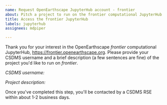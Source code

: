 ```yaml
---
name: Request OpenEarthscape JupyterHub account - frontier
about: Pitch a project to run on the frontier computational JupyterHub.
title: Access the frontier JupyterHub
labels: jupyterhub
assignees: mdpiper

---
```


Thank you for your interest in the OpenEarthscape *frontier* computational JupyterHub, https://frontier.openearthscape.org.
Please provide your CSDMS username and a brief description (a few sentences are fine) of the project you'd like to run on *frontier*.

*CSDMS username:*


*Project description:*


Once you've completed this step, you'll be contacted by a CSDMS RSE within about 1-2 business days.
